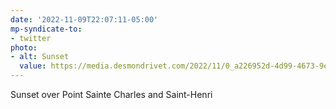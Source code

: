 ```yaml
---
date: '2022-11-09T22:07:11-05:00'
mp-syndicate-to:
- twitter
photo:
- alt: Sunset
  value: https://media.desmondrivet.com/2022/11/0_a226952d-4d99-4673-9e90-cfa35d0f5f71.jpg
---
```


Sunset over Point Sainte Charles and Saint-Henri